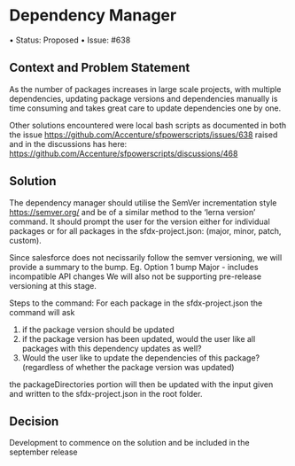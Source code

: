 # Dependency Manager 
•	Status: Proposed
•	Issue: #638

## Context and Problem Statement 
As the number of packages increases in large scale projects, with multiple dependencies, updating package versions and dependencies manually is time consuming and takes great care to update dependencies one by one. 

Other solutions encountered were local bash scripts as documented in both the issue https://github.com/Accenture/sfpowerscripts/issues/638 raised and in the discussions has here: https://github.com/Accenture/sfpowerscripts/discussions/468 

## Solution
The dependency manager should utilise the SemVer incrementation style https://semver.org/ and be of a similar method to the ‘lerna version’ command. It should prompt the user for the version either for individual packages or for all packages in the sfdx-project.json: (major, minor, patch, custom). 

Since salesforce does not necissarily follow the semver versioning, we will provide a summary to the bump. 
Eg. Option 1 bump Major - includes incompatible API changes
We will also not be supporting pre-release versioning at this stage. 

Steps to the command:
For each package in the sfdx-project.json the command will ask 
1. if the package version should be updated
2. if the package version has been updated, would the user like all packages with this dependency updates as well? 
3. Would the user like to update the dependencies of this package? (regardless of whether the package version was updated)

the packageDirectories portion will then be updated with the input given and written to the sfdx-project.json in the root folder. 

## Decision 
Development to commence on the solution and be included in the september release
